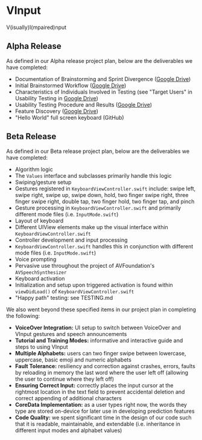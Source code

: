 # VInput
V(isually)I(mpaired)nput

## Alpha Release
As defined in our Alpha release project plan, below are the deliverables we have completed:
* Documentation of Brainstorming and Sprint Divergence ([Google Drive](https://drive.google.com/drive/u/1/folders/0Bx_oMYCmW6jGZlgxR2RQTWlnYTg))
* Initial Brainstormed Workflow ([Google Drive](https://drive.google.com/drive/u/1/folders/0Bx_oMYCmW6jGZlgxR2RQTWlnYTg))
* Characteristics of Individuals Involved in Testing (see "Target Users" in Usability Testing in [Google Drive](https://drive.google.com/drive/u/1/folders/0Bx_oMYCmW6jGZlgxR2RQTWlnYTg))
* Usability Testing Procedure and Results ([Google Drive](https://drive.google.com/drive/u/1/folders/0Bx_oMYCmW6jGZlgxR2RQTWlnYTg))
* Feature Discovery ([Google Drive](https://drive.google.com/drive/u/1/folders/0Bx_oMYCmW6jGZlgxR2RQTWlnYTg))
* "Hello World" full screen keyboard (GitHub)

## Beta Release
As defined in our Beta release project plan, below are the deliverables we have completed:
* Algorithm logic
 * The `Values` interface and subclasses primarily handle this logic
* Swiping/gesture setup
 * Gestures registered in `KeyboardViewController.swift` include: swipe left, swipe right, swipe up, swipe down, hold, two finger swipe right, three finger swipe right, double tap, two finger hold, two finger tap, and pinch
 * Gesture processing in `KeyboardViewController.swift` and primarily different mode files (i.e. `InputMode.swift`)
* Layout of keyboard
 * Different UIView elements make up the visual interface within `KeyboardViewController.swift`
* Controller development and input processing
 * `KeyboardViewController.swift` handles this in conjunction with different mode files (i.e. `InputMode.swift`)
* Voice prompting
 * Pervasive use throughout the project of AVFoundation's `AVSpeechSynthesizer`
* Keyboard activation
 * Initialization and setup upon triggered activation is found within `viewDidLoad()` of `KeyboardViewController.swift`
* "Happy path" testing: see TESTING.md

We also went beyond these specified items in our project plan in completing the following:
* **VoiceOver Integration:** UI setup to switch between VoiceOver and VInput gestures and speech announcements
* **Tutorial and Training Modes:** informative and interactive guide and steps to using VInput
* **Multiple Alphabets:** users can two finger swipe between lowercase, uppercase, basic emoji and numeric alphabets
* **Fault Tolerance:** resiliency and correction against crashes, errors, faults by reloading in memory the last word where the user left off (allowing the user to continue where they left off)
* **Ensuring Correct Input:** correctly places the input cursor at the rightmost location in the text field to prevent accidental deletion and correct appending of additional characters
* **CoreData Implementation:** as a user types right now, the words they type are stored on-device for later use in developing prediction features
* **Code Quality:** we spent significant time in the design of our code such that it is readable, maintainable, and extendable (i.e. inheritance in different input modes and alphabet values)
